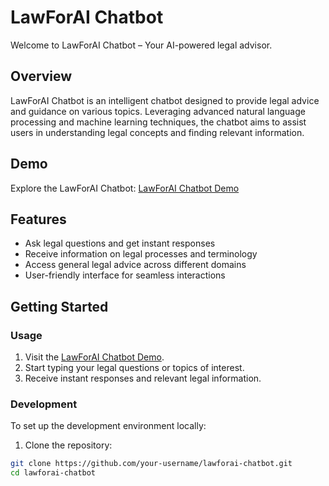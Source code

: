 # LawForAI Chatbot

Welcome to LawForAI Chatbot – Your AI-powered legal advisor.

## Overview

LawForAI Chatbot is an intelligent chatbot designed to provide legal advice and guidance on various topics. Leveraging advanced natural language processing and machine learning techniques, the chatbot aims to assist users in understanding legal concepts and finding relevant information.

## Demo

Explore the LawForAI Chatbot: [LawForAI Chatbot Demo](https://lawforai.vercel.app/)

## Features

- Ask legal questions and get instant responses
- Receive information on legal processes and terminology
- Access general legal advice across different domains
- User-friendly interface for seamless interactions

## Getting Started

### Usage

1. Visit the [LawForAI Chatbot Demo](https://lawforai.vercel.app/).
2. Start typing your legal questions or topics of interest.
3. Receive instant responses and relevant legal information.

### Development

To set up the development environment locally:

1. Clone the repository:

```bash
git clone https://github.com/your-username/lawforai-chatbot.git
cd lawforai-chatbot
